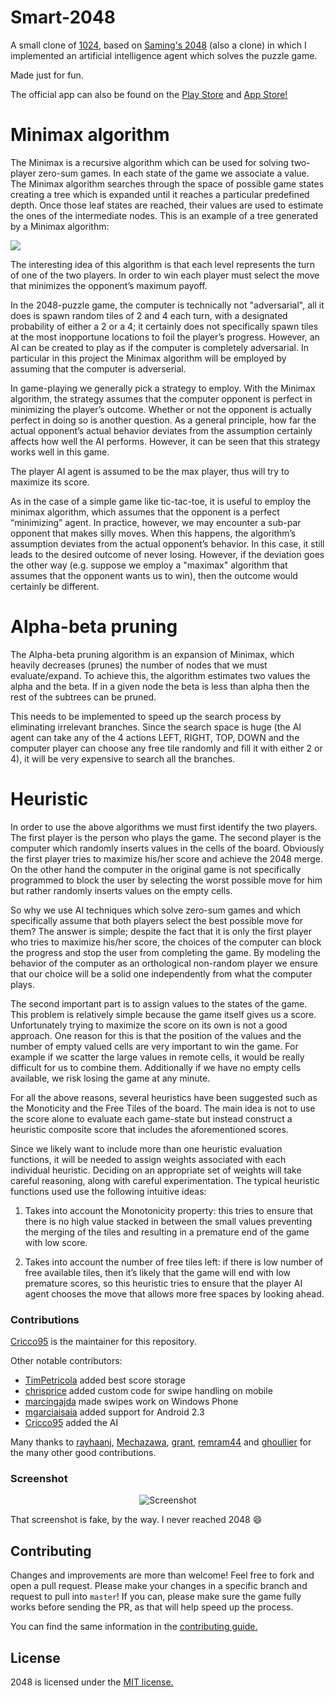 # Smart-2048
A small clone of [1024](https://play.google.com/store/apps/details?id=com.veewo.a1024), based on [Saming's 2048](http://saming.fr/p/2048/) (also a clone) in which I implemented an artificial intelligence agent which solves the puzzle game.

Made just for fun.

The official app can also be found on the [Play Store](https://play.google.com/store/apps/details?id=com.gabrielecirulli.app2048) and [App Store!](https://itunes.apple.com/us/app/2048-by-gabriele-cirulli/id868076805)

# Minimax algorithm
The Minimax is a recursive algorithm which can be used for solving two-player zero-sum games. In each state of the game we associate a value. The Minimax algorithm searches through the space of possible game states creating a tree which is expanded until it reaches a particular predefined depth. Once those leaf states are reached, their values are used to estimate the ones of the intermediate nodes. This is an example of a tree generated by a Minimax algorithm:

![](http://blog.datumbox.com/wp-content/uploads/2014/04/Minimax.png)

The interesting idea of this algorithm is that each level represents the turn of one of the two players. In order to win each player must select the move that minimizes the opponent’s maximum payoff.

In the 2048-puzzle game, the computer is technically not "adversarial", all it does is spawn random tiles of 2 and 4 each turn, with a designated probability of either a 2 or a 4; it certainly does not specifically spawn tiles at the most inopportune locations to foil the player’s progress. However, an AI can be created to play as if the computer is completely adversarial. In particular in this project the Minimax algorithm will be employed by assuming that the computer is adverserial.

In game-playing we generally pick a strategy to employ. With the Minimax algorithm, the strategy assumes that the computer opponent is perfect in minimizing the player’s outcome. Whether or not the opponent is actually perfect in doing so is another question. As a general principle, how far the actual opponent’s actual behavior deviates from the assumption certainly affects how well the AI performs. However, it can be seen that this strategy works well in this game.

The player AI agent is assumed to be the max player, thus will try to maximize its score.

As in the case of a simple game like tic-tac-toe, it is useful to employ the minimax algorithm, which assumes that the opponent is a perfect “minimizing” agent. In practice, however, we may encounter a sub-par opponent that makes silly moves. When this happens, the algorithm’s assumption deviates from the actual opponent’s behavior. In this case, it still leads to the desired outcome of never losing. However, if the deviation goes the other way (e.g. suppose we employ a "maximax" algorithm that assumes that the opponent wants us to win), then the outcome would certainly be different.

# Alpha-beta pruning
The Alpha-beta pruning algorithm is an expansion of Minimax, which heavily decreases (prunes) the number of nodes that we must evaluate/expand. To achieve this, the algorithm estimates two values the alpha and the beta. If in a given node the beta is less than alpha then the rest of the subtrees can be pruned.

This needs to be implemented to speed up the search process by eliminating irrelevant branches. Since the search space is huge (the AI agent can take any of the 4 actions LEFT, RIGHT, TOP, DOWN and the computer player can choose any free tile randomly and fill it with either 2 or 4), it will be very expensive to search all the branches.

# Heuristic
In order to use the above algorithms we must first identify the two players. The first player is the person who plays the game. The second player is the computer which randomly inserts values in the cells of the board. Obviously the first player tries to maximize his/her score and achieve the 2048 merge. On the other hand the computer in the original game is not specifically programmed to block the user by selecting the worst possible move for him but rather randomly inserts values on the empty cells.

So why we use AI techniques which solve zero-sum games and which specifically assume that both players select the best possible move for them? The answer is simple; despite the fact that it is only the first player who tries to maximize his/her score, the choices of the computer can block the progress and stop the user from completing the game. By modeling the behavior of the computer as an orthological non-random player we ensure that our choice will be a solid one independently from what the computer plays.

The second important part is to assign values to the states of the game. This problem is relatively simple because the game itself gives us a score. Unfortunately trying to maximize the score on its own is not a good approach. One reason for this is that the position of the values and the number of empty valued cells are very important to win the game. For example if we scatter the large values in remote cells, it would be really difficult for us to combine them. Additionally if we have no empty cells available, we risk losing the game at any minute.

For all the above reasons, several heuristics have been suggested such as the Monoticity and the Free Tiles of the board. The main idea is not to use the score alone to evaluate each game-state but instead construct a heuristic composite score that includes the aforementioned scores.

Since we likely want to include more than one heuristic evaluation functions, it will be needed to assign weights associated with each individual heuristic. Deciding on an appropriate set of weights will take careful reasoning, along with careful experimentation. The typical heuristic functions used use the following intuitive ideas:

1. Takes into account the Monotonicity property: this tries to ensure that there is no high value stacked in between the small values preventing the merging of the tiles and resulting in a premature end of the game with low score.

2. Takes into account the number of free tiles left: if there is low number of free available tiles, then it’s likely that the game will end with low premature scores, so this heuristic tries to ensure that the player AI agent chooses the move that allows more free spaces by looking ahead.

### Contributions

[Cricco95](https://github.com/sigod) is the maintainer for this repository.

Other notable contributors:

 - [TimPetricola](https://github.com/TimPetricola) added best score storage
 - [chrisprice](https://github.com/chrisprice) added custom code for swipe handling on mobile
 - [marcingajda](https://github.com/marcingajda) made swipes work on Windows Phone
 - [mgarciaisaia](https://github.com/mgarciaisaia) added support for Android 2.3
 - [Cricco95](https://github.com/sigod) added the AI

Many thanks to [rayhaanj](https://github.com/rayhaanj), [Mechazawa](https://github.com/Mechazawa), [grant](https://github.com/grant), [remram44](https://github.com/remram44) and [ghoullier](https://github.com/ghoullier) for the many other good contributions.

### Screenshot

<p align="center">
  <img src="https://cloud.githubusercontent.com/assets/1175750/8614312/280e5dc2-26f1-11e5-9f1f-5891c3ca8b26.png" alt="Screenshot"/>
</p>

That screenshot is fake, by the way. I never reached 2048 :smile:

## Contributing
Changes and improvements are more than welcome! Feel free to fork and open a pull request. Please make your changes in a specific branch and request to pull into `master`! If you can, please make sure the game fully works before sending the PR, as that will help speed up the process.

You can find the same information in the [contributing guide.](https://github.com/gabrielecirulli/2048/blob/master/CONTRIBUTING.md)

## License
2048 is licensed under the [MIT license.](https://github.com/gabrielecirulli/2048/blob/master/LICENSE.txt)

